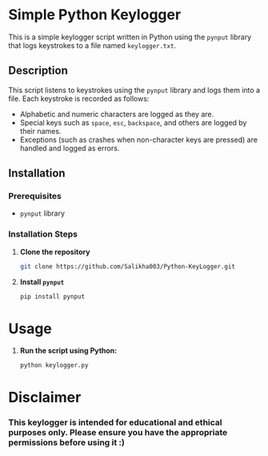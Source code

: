 # Simple Python Keylogger

This is a simple keylogger script written in Python using the `pynput` library that logs keystrokes to a file named `keylogger.txt`.

## Description

This script listens to keystrokes using the `pynput` library and logs them into a file. Each keystroke is recorded as follows:

- Alphabetic and numeric characters are logged as they are.
- Special keys such as `space`, `esc`, `backspace`, and others are logged by their names.
- Exceptions (such as crashes when non-character keys are pressed) are handled and logged as errors.

## Installation

### Prerequisites

- `pynput` library

### Installation Steps

1. **Clone the repository**

   ```bash
   git clone https://github.com/Salikha003/Python-KeyLogger.git
   
2. **Install `pynput`**

   ```bash
   pip install pynput

# Usage

1. **Run the script using Python:**

   ```bash
   python keylogger.py

# Disclaimer

### This keylogger is intended for educational and ethical purposes only. Please ensure you have the appropriate permissions before using it :) 
